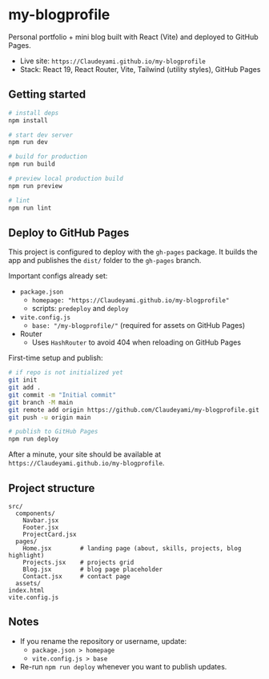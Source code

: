 # my-blogprofile

Personal portfolio + mini blog built with React (Vite) and deployed to GitHub Pages.

- Live site: `https://Claudeyami.github.io/my-blogprofile`
- Stack: React 19, React Router, Vite, Tailwind (utility styles), GitHub Pages

## Getting started

```bash
# install deps
npm install

# start dev server
npm run dev

# build for production
npm run build

# preview local production build
npm run preview

# lint
npm run lint
```

## Deploy to GitHub Pages

This project is configured to deploy with the `gh-pages` package. It builds the app and publishes the `dist/` folder to the `gh-pages` branch.

Important configs already set:
- `package.json`
  - `homepage: "https://Claudeyami.github.io/my-blogprofile"`
  - scripts: `predeploy` and `deploy`
- `vite.config.js`
  - `base: "/my-blogprofile/"` (required for assets on GitHub Pages)
- Router
  - Uses `HashRouter` to avoid 404 when reloading on GitHub Pages

First-time setup and publish:
```bash
# if repo is not initialized yet
git init
git add .
git commit -m "Initial commit"
git branch -M main
git remote add origin https://github.com/Claudeyami/my-blogprofile.git
git push -u origin main

# publish to GitHub Pages
npm run deploy
```
After a minute, your site should be available at `https://Claudeyami.github.io/my-blogprofile`.

## Project structure

```
src/
  components/
    Navbar.jsx
    Footer.jsx
    ProjectCard.jsx
  pages/
    Home.jsx        # landing page (about, skills, projects, blog highlight)
    Projects.jsx    # projects grid
    Blog.jsx        # blog page placeholder
    Contact.jsx     # contact page
  assets/
index.html
vite.config.js
```

## Notes
- If you rename the repository or username, update:
  - `package.json > homepage`
  - `vite.config.js > base`
- Re-run `npm run deploy` whenever you want to publish updates.
